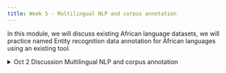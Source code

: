 ```yaml
---
title: Week 5 - Multilingual NLP and corpus annotation
---
```



In this module, we will discuss existing African language datasets, we will practice named Entity recognition data annotation for African languages using an existing tool.

<details>
  <summary class="session-summary">
    <span class="date-label">Oct 2</span>
    <span class="label label-blue">Discussion</span>
    <span class="session-title">Multilingual NLP and corpus annotation</span>
  </summary>
  <div markdown="1">
- [Slides]
<!--
(https://app.perusall.com/courses/training-computers-to-understand-african-languages/frs159_slides_week_5)
-->
- Reflection:
  - Read about data annotation and data labeling through this [blog](https://toloka.ai/blog/annotation-vs-labeling/), summerise in one paragraph what is annotation and why it is necessary.
  - [Adelani et al., MasakhaNER: Named Entity Recognition for African Languages](https://app.perusall.com/courses/training-computers-to-understand-african-languages/masakhaner). Read abstract, section 3 of focus languages and section 4 about the Data and annotation methodology.
  - [Cheikh et al., MasakhaPOS: Part-of-Speech Tagging for Typologically Diverse African Languages](https://aclanthology.org/2023.acl-long.609.pdf). Read the abstract, all of section 4 about data and annotation and section 5 annotation challenges.
- We will practice using [African language text corpus](https://github.com/masakhane-io/lacuna_pos_ner/tree/main/language_corpus)  to annotate African languages.
- We will use an [external annotation tool](https://tecoholic.github.io/ner-annotator/) to annotate Named Entities in African languages text.

</div>
</details>
